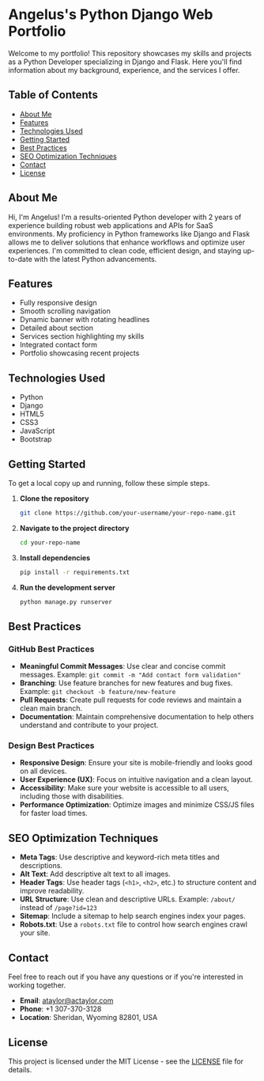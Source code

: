 # Angelus's Python Django Web Portfolio

Welcome to my portfolio! This repository showcases my skills and projects as a Python Developer specializing in Django and Flask. 
Here you'll find information about my background, experience, and the services I offer.

## Table of Contents
- [About Me](#about-me)
- [Features](#features)
- [Technologies Used](#technologies-used)
- [Getting Started](#getting-started)
- [Best Practices](#best-practices)
- [SEO Optimization Techniques](#seo-optimization-techniques)
- [Contact](#contact)
- [License](#license)

## About Me

Hi, I'm Angelus! I'm a results-oriented Python developer with 2 years of experience building robust web applications and APIs for SaaS environments. 
My proficiency in Python frameworks like Django and Flask allows me to deliver solutions that enhance workflows and optimize user experiences. 
I'm committed to clean code, efficient design, and staying up-to-date with the latest Python advancements.

## Features

- Fully responsive design
- Smooth scrolling navigation
- Dynamic banner with rotating headlines
- Detailed about section
- Services section highlighting my skills
- Integrated contact form
- Portfolio showcasing recent projects

## Technologies Used

- Python
- Django
- HTML5
- CSS3
- JavaScript
- Bootstrap

## Getting Started

To get a local copy up and running, follow these simple steps.

1. **Clone the repository**
    ```sh
    git clone https://github.com/your-username/your-repo-name.git
    ```

2. **Navigate to the project directory**
    ```sh
    cd your-repo-name
    ```

3. **Install dependencies**
    ```sh
    pip install -r requirements.txt
    ```

4. **Run the development server**
    ```sh
    python manage.py runserver
    ```

## Best Practices

### GitHub Best Practices

- **Meaningful Commit Messages**: Use clear and concise commit messages. Example: `git commit -m "Add contact form validation"`
- **Branching**: Use feature branches for new features and bug fixes. Example: `git checkout -b feature/new-feature`
- **Pull Requests**: Create pull requests for code reviews and maintain a clean main branch.
- **Documentation**: Maintain comprehensive documentation to help others understand and contribute to your project.

### Design Best Practices

- **Responsive Design**: Ensure your site is mobile-friendly and looks good on all devices.
- **User Experience (UX)**: Focus on intuitive navigation and a clean layout.
- **Accessibility**: Make sure your website is accessible to all users, including those with disabilities.
- **Performance Optimization**: Optimize images and minimize CSS/JS files for faster load times.

## SEO Optimization Techniques

- **Meta Tags**: Use descriptive and keyword-rich meta titles and descriptions.
- **Alt Text**: Add descriptive alt text to all images.
- **Header Tags**: Use header tags (`<h1>`, `<h2>`, etc.) to structure content and improve readability.
- **URL Structure**: Use clean and descriptive URLs. Example: `/about/` instead of `/page?id=123`
- **Sitemap**: Include a sitemap to help search engines index your pages.
- **Robots.txt**: Use a `robots.txt` file to control how search engines crawl your site.

## Contact

Feel free to reach out if you have any questions or if you're interested in working together.

- **Email**: [ataylor@actaylor.com](mailto:ataylor@actaylor.com)
- **Phone**: +1 307-370-3128
- **Location**: Sheridan, Wyoming 82801, USA

## License

This project is licensed under the MIT License - see the [LICENSE](LICENSE) file for details.

